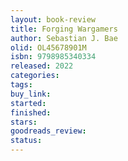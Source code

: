 ```yaml
---
layout: book-review
title: Forging Wargamers
author: Sebastian J. Bae
olid: OL45678901M
isbn: 9798985340334
released: 2022
categories: 
tags: 
buy_link: 
started: 
finished: 
stars: 
goodreads_review: 
status: 
---
```

